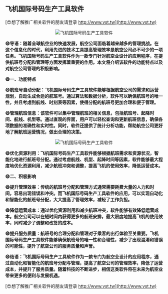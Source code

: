 ## **飞机国际号码生产工具软件**

[😍想了解推广相关软件的朋友请登录 http://www.vst.tw](http://www.vst.tw)

 <center><img src="https://vst.tw/MP4/tuiguang/png/0.png" alt="飞机国际号码生产工具软件"></center>

**😄导语：随着全球航空业的快速发展，航空公司面临着越来越多的管理挑战。在这个信息化的时代，利用先进的技术工具提高管理效率是航空公司必不可少的一项任务。飞机国际号码生产工具软件作为一款专门针对航空业设计的应用程序，在提供航班号分配和管理等方面发挥着重要的作用。本文将介绍该软件的功能特点以及对航空公司管理的积极影响。**

**😄一、功能特点**

**😄航班号自动分配：飞机国际号码生产工具软件能够根据航空公司的需求和运营规划，自动生成合适的航班号。通过算法和数据分析，软件可以确保航班号的唯一性，并且考虑到航线、时刻表等因素，使得分配的航班号更加合理和便于管理。**

**😄管理航班信息：该软件可以集中管理航班的相关信息，包括航班号、起降时间、航线、机型等。通过直观的界面，用户可以轻松查询和更新航班信息，确保各项数据的准确性和实时性。同时，软件还提供了统计分析功能，帮助航空公司更好地了解航班运营情况，做出合理的决策。**

 <center><img src="https://vst.tw/MP4/tuiguang/png/6.png" alt="飞机国际号码生产工具软件"></center>

**😄优化资源利用：飞机国际号码生产工具软件能够根据航班需求和资源状况，智能化地进行航班号分配。通过考虑航线、机型、起降时间等因素，软件能够最大程度地优化资源利用，减少航班冲突和调整，提高飞机的使用效率，降低运营成本。**

**😄二、积极影响**

**😄提升管理效率：传统的航班号分配和管理方式通常需要耗费大量的人力和时间，容易出现错误和冲突。而飞机国际号码生产工具软件的应用，可以实现自动化和智能化的航班号分配，大大提高了管理效率，减轻了工作负担。**

**😄降低运营成本：通过优化资源利用和减少航班冲突，软件能够有效降低运营成本。航空公司可以在短时间内获得更多的航班安排，最大限度地提高飞机的使用效率，同时减少了调整和改签的成本。**

**😄提升服务质量：航班号的合理分配和管理对于乘客的出行体验至关重要。飞机国际号码生产工具软件能够确保航班号的唯一性和合理性，减少了出现混淆和错误的可能性，提升了航空公司的服务质量和声誉。**

**😄结语：飞机国际号码生产工具软件作为一款专门为航空业设计的应用程序，通过自动化和智能化的航班号分配与管理，提高了航空公司的管理效率，降低了运营成本，并提升了服务质量。随着科技的不断进步，相信这类软件将在未来为航空业带来更多的便利与发展机遇。**

[😍想了解推广相关软件的朋友请登录 http://www.vst.tw](http://www.vst.tw)



